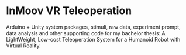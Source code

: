 # InMoov VR Teleoperation
Arduino + Unity system packages, stimuli, raw data, experiment prompt, data analysis and other supporting code for my bachelor thesis: A LightWeight, Low-cost Teleoperation System for a Humanoid Robot with Virtual Reality.  

